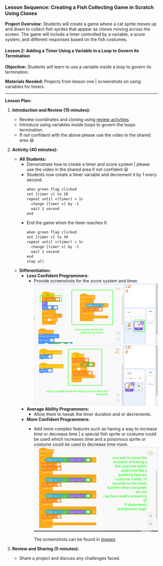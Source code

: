 ### Lesson Sequence: Creating a Fish Collecting Game in Scratch Using Clones

**Project Overview:** Students will create a game where a cat sprite moves up and down to collect fish sprites that appear as clones moving across the screen. The game will include a timer controlled by a variable, a score system, and different responses based on the fish costumes.

#### Lesson 2: Adding a Timer Using a Variable in a Loop to Govern its Termination

**Objective:** Students will learn to use a variable inside a loop to govern its termination.

**Materials Needed:** Projects from lesson one | screenshots on using variables for timers.

---

**Lesson Plan:**

1. **Introduction and Review (15 minutes):**
   - Review coordinates and cloning using [review activities](review.md).
   - Introduce using variables inside loops to govern the loops termination.
   - If not confident with the above please use the video in the shared area 😃

2. **Activity (40 minutes):**
   - **All Students:**
     - Demonstrate how to create a timer and score system | please use the video in the shared area if not confident 😃
     - Students now create a timer variable and decrement it by 1 every second.
       ```scratch
       when green flag clicked
       set [timer v] to 30
       repeat until <(timer) < 1>
         change [timer v] by -1
         wait 1 second
       end
       ```
     - End the game when the timer reaches 0.
       ```scratch
       when green flag clicked
       set [timer v] to 30
       repeat until <(timer) < 1>
         change [timer v] by -1
         wait 1 second
       end
       stop all
       ```
   - **Differentiation:**
     - **Less Confident Programmers:**
       - Provide screenshots for the score system and timer.
         ![4](images/4.png)
         ![5](images/5.png)
     - **Average Ability Programmers:**
       - Allow them to tweak the timer duration and or decrements.
     - **More Confident Programmers:**
       - Add more complex features such as having a way to increase time or decrease time | a special fish sprite or costume could be used which increases time and a poisonous sprite or costume could be used to decrease time more.
         ![6](images/6.png)

         The screenshots can be found in [images](images)

4. **Review and Sharing (5 minutes):**
   - Share a project and discuss any challenges faced.
